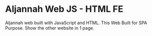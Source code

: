# Aljannah Web JS - HTML FE

Aljannah web built with JavaScript and HTML. This Web Built for SPA Purpose. Show the other website in 1 page.